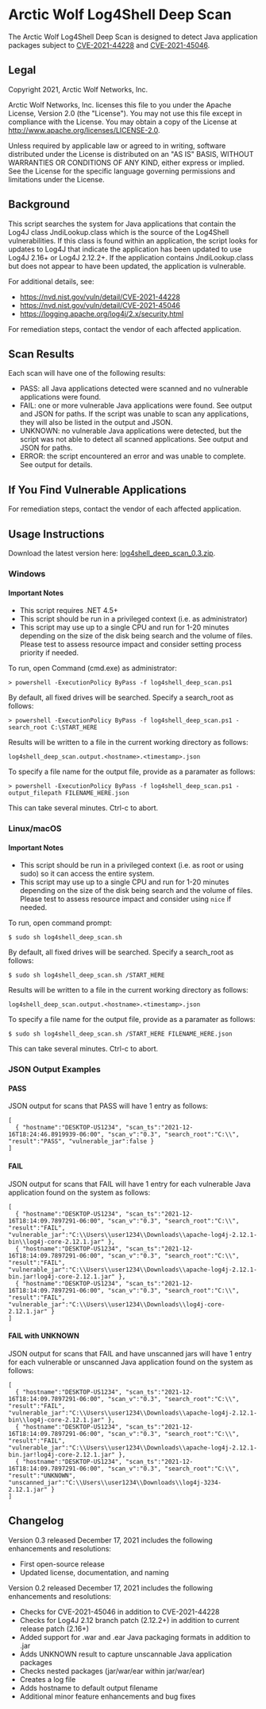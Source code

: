 # Arctic Wolf Log4Shell Deep Scan

The Arctic Wolf Log4Shell Deep Scan is designed to detect Java application packages
subject to [CVE-2021-44228](https://nvd.nist.gov/vuln/detail/CVE-2021-44228) and 
[CVE-2021-45046](https://nvd.nist.gov/vuln/detail/CVE-2021-45046).

## Legal

Copyright 2021, Arctic Wolf Networks, Inc.

Arctic Wolf Networks, Inc. licenses this file to you under the Apache License,
Version 2.0 (the "License").  You may not use this file except in compliance
with the License.  You may obtain a copy of the License at
http://www.apache.org/licenses/LICENSE-2.0.

Unless required by applicable law or agreed to in writing, software distributed
under the License is distributed on an "AS IS" BASIS, WITHOUT WARRANTIES OR
CONDITIONS OF ANY KIND, either express or implied.  See the License for the
specific language governing permissions and limitations under the License.   


## Background

This script searches the system for Java applications that contain the Log4J
class JndiLookup.class which is the source of the Log4Shell vulnerabilities. If
this class is found within an application, the script looks for updates to Log4J 
that indicate the application has been updated to use Log4J 2.16+ or Log4J 
2.12.2+. If the application contains JndiLookup.class but does not appear
to have been updated, the application is vulnerable.

For additional details, see:

- https://nvd.nist.gov/vuln/detail/CVE-2021-44228
- https://nvd.nist.gov/vuln/detail/CVE-2021-45046
- https://logging.apache.org/log4j/2.x/security.html

For remediation steps, contact the vendor of each affected application.


## Scan Results

Each scan will have one of the following results:

- PASS: all Java applications detected were scanned and no vulnerable 
  applications were found.
- FAIL: one or more vulnerable Java applications were found. See output and 
  JSON for paths. If the script was unable to scan any applications, they 
  will also be listed in the output and JSON.
- UNKNOWN: no vulnerable Java applications were detected, but the script was
  not able to detect all scanned applications. See output and JSON for paths.
- ERROR: the script encountered an error and was unable to complete. See output
  for details.


## If You Find Vulnerable Applications

For remediation steps, contact the vendor of each affected application.

## Usage Instructions

Download the latest version here: [log4shell_deep_scan_0.3.zip](https://github.com/rtkwlf/wolf-tools/raw/main/log4shell/releases/log4shell_deep_scan_0.3.zip).

### Windows

#### Important Notes

- This script requires .NET 4.5+
- This script should be run in a privileged context (i.e. as administrator)
- This script may use up to a single CPU and run for 1-20 minutes depending 
  on the size of the disk being search and the volume of files. Please test
  to assess resource impact and consider setting process priority if needed.

To run, open Command (cmd.exe) as administrator:

```
> powershell -ExecutionPolicy ByPass -f log4shell_deep_scan.ps1
```

By default, all fixed drives will be searched. Specify a search_root as follows:

```
> powershell -ExecutionPolicy ByPass -f log4shell_deep_scan.ps1 -search_root C:\START_HERE
```

Results will be written to a file in the current working directory as follows:

```
log4shell_deep_scan.output.<hostname>.<timestamp>.json
```

To specify a file name for the output file, provide as a paramater as follows:

```
> powershell -ExecutionPolicy ByPass -f log4shell_deep_scan.ps1 -output_filepath FILENAME_HERE.json
```

This can take several minutes. Ctrl-c to abort.


### Linux/macOS

#### Important Notes

- This script should be run in a privileged context (i.e. as root or using 
  sudo) so it can access the entire system.
- This script may use up to a single CPU and run for 1-20 minutes depending 
  on the size of the disk being search and the volume of files. Please test
  to assess resource impact and consider using `nice` if needed.

To run, open command prompt:

```
$ sudo sh log4shell_deep_scan.sh
```

By default, all fixed drives will be searched. Specify a search_root as follows:

```
$ sudo sh log4shell_deep_scan.sh /START_HERE
```

Results will be written to a file in the current working directory as follows:

```
log4shell_deep_scan.output.<hostname>.<timestamp>.json
```

To specify a file name for the output file, provide as a paramater as follows:

```
$ sudo sh log4shell_deep_scan.sh /START_HERE FILENAME_HERE.json
```
     
This can take several minutes. Ctrl-c to abort.


### JSON Output Examples

#### PASS

JSON output for scans that PASS will have 1 entry as follows:

```
[
  { "hostname":"DESKTOP-US1234", "scan_ts":"2021-12-16T18:24:46.8919939-06:00", "scan_v":"0.3", "search_root":"C:\\", "result":"PASS", "vulnerable_jar":false } 
]
```

#### FAIL

JSON output for scans that FAIL will have 1 entry for each vulnerable Java
application found on the system as follows:

```
[
  { "hostname":"DESKTOP-US1234", "scan_ts":"2021-12-16T18:14:09.7897291-06:00", "scan_v":"0.3", "search_root":"C:\\", "result":"FAIL", "vulnerable_jar":"C:\\Users\\user1234\\Downloads\\apache-log4j-2.12.1-bin\\log4j-core-2.12.1.jar" },
  { "hostname":"DESKTOP-US1234", "scan_ts":"2021-12-16T18:14:09.7897291-06:00", "scan_v":"0.3", "search_root":"C:\\", "result":"FAIL", "vulnerable_jar":"C:\\Users\\user1234\\Downloads\\apache-log4j-2.12.1-bin.jar!log4j-core-2.12.1.jar" },
  { "hostname":"DESKTOP-US1234", "scan_ts":"2021-12-16T18:14:09.7897291-06:00", "scan_v":"0.3", "search_root":"C:\\", "result":"FAIL", "vulnerable_jar":"C:\\Users\\user1234\\Downloads\\log4j-core-2.12.1.jar" }
]
```

#### FAIL with UNKNOWN

JSON output for scans that FAIL and have unscanned jars will have 1 entry for
each vulnerable or unscanned Java application found on the system as follows:

```
[
  { "hostname":"DESKTOP-US1234", "scan_ts":"2021-12-16T18:14:09.7897291-06:00", "scan_v":"0.3", "search_root":"C:\\", "result":"FAIL", "vulnerable_jar":"C:\\Users\\user1234\\Downloads\\apache-log4j-2.12.1-bin\\log4j-core-2.12.1.jar" },
  { "hostname":"DESKTOP-US1234", "scan_ts":"2021-12-16T18:14:09.7897291-06:00", "scan_v":"0.3", "search_root":"C:\\", "result":"FAIL", "vulnerable_jar":"C:\\Users\\user1234\\Downloads\\apache-log4j-2.12.1-bin.jar!log4j-core-2.12.1.jar" },
  { "hostname":"DESKTOP-US1234", "scan_ts":"2021-12-16T18:14:09.7897291-06:00", "scan_v":"0.3", "search_root":"C:\\", "result":"UNKNOWN", "unscanned_jar":"C:\\Users\\user1234\\Downloads\\log4j-3234-2.12.1.jar" }
]
```

## Changelog

Version 0.3 released December 17, 2021 includes the following enhancements and resolutions:

- First open-source release
- Updated license, documentation, and naming

Version 0.2 released December 17, 2021 includes the following enhancements and resolutions:

- Checks for CVE-2021-45046 in addition to CVE-2021-44228
- Checks for Log4J 2.12 branch patch (2.12.2+) in addition to current release patch (2.16+)
- Added support for .war and .ear Java packaging formats in addition to .jar
- Adds UNKNOWN result to capture unscannable Java application packages
- Checks nested packages (jar/war/ear within jar/war/ear)
- Creates a log file 
- Adds hostname to default output filename
- Additional minor feature enhancements and bug fixes
